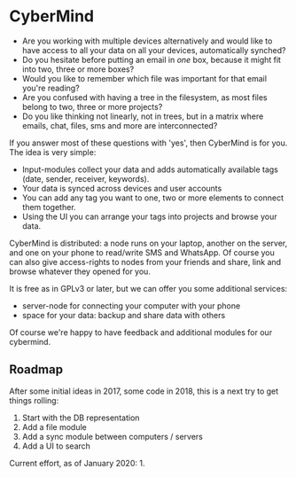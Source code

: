 # CyberMind

* Are you working with multiple devices alternatively and would like to have access to all your data on all your 
devices, automatically synched?
* Do you hesitate before putting an email in _one_ box, because it might fit 
into two, three or more boxes?
* Would you like to remember which file was important for that email you're 
reading?
* Are you confused with having a tree in the filesystem, as most files belong 
to two, three or more projects?
* Do you like thinking not linearly, not in trees, but in a matrix where emails, 
chat, files, sms and more are interconnected?

If you answer most of these questions with 'yes', then CyberMind is for
you. The idea is very simple: 
* Input-modules collect your data and adds automatically available tags 
(date, sender, receiver, keywords).
* Your data is synced across devices and user accounts
* You can add any tag you want to one, two or more elements to connect them 
together.
* Using the UI you can arrange your tags into projects and browse your data.

CyberMind is distributed: a node runs on your laptop, another on the server,
and one on your phone to read/write SMS and WhatsApp. Of course you can also
give access-rights to nodes from your friends and share, link and browse
whatever they opened for you.

It is free as in GPLv3 or later, but we can offer you some additional services:
* server-node for connecting your computer with your phone
* space for your data: backup and share data with others

Of course we're happy to have feedback and additional modules for our cybermind.

## Roadmap

After some initial ideas in 2017, some code in 2018, this is a next try to get things rolling:

1. Start with the DB representation
2. Add a file module
3. Add a sync module between computers / servers
4. Add a UI to search

Current effort, as of January 2020: 1.